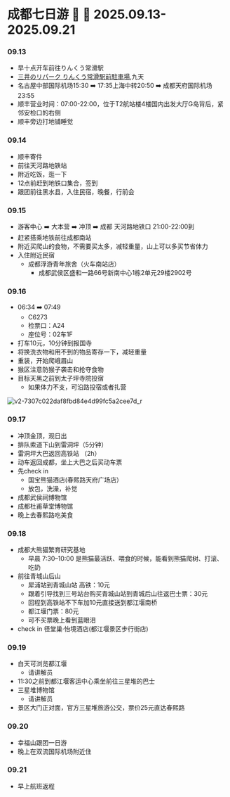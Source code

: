 # 成都七日游 🧗 🐼 2025.09.13-2025.09.21

### 09.13
- 早十点开车前往りんくう常滑駅
- [三井のリパーク りんくう常滑駅前駐車場](https://maps.app.goo.gl/kR31Nru1twfXEKRU7),九天
- 名古屋中部国际机场15:30 ➡️ 17:35上海中转20:50 ➡️ 成都天府国际机场23:55
- 顺丰营业时间：07:00-22:00，位于T2航站楼4楼国内出发大厅G岛背后，紧邻安检口的右侧
- 顺丰旁边打地铺睡觉

### 09.14
- 顺丰寄件
- 前往天河路地铁站
- 附近吃饭，逛一下
- 12点前赶到地铁口集合，签到
- 跟团前往黑水县，入住民宿，晚餐，行前会

### 09.15
- 游客中心 ➡️ 大本营 ➡️ 冲顶 ➡️ 成都 天河路地铁口 21:00-22:00到
- 赶紧搭乘地铁前往成都南站
- 附近买爬山的食物，不需要买太多，减轻重量，山上可以多买节省体力
- 入住附近民宿
  - 成都浮游青年旅舍（火车南站店）
    - 成都武侯区盛和一路66号新南中心1栋2单元29楼2902号

### 09.16
- 06:34 ➡️ 07:49
  - C6273
  - 检票口：A24
  - 座位号：02车1F
- 打车10元，10分钟到报国寺
- 将换洗衣物和用不到的物品寄存一下，减轻重量
- 重装，开始爬峨眉山
- 猴区注意防猴子袭击和抢夺食物
- 目标天黑之前到太子坪寺院投宿
  - 如果体力不支，可沿路投宿或者扎营

![v2-7307c022daf8fbd84e4d99fc5a2cee7d_r](https://github.com/user-attachments/assets/7355ad6d-7d61-4afc-8af1-edbc3edb4f21)

### 09.17
- 冲顶金顶，观日出
- 排队索道下山到雷洞坪（5分钟）
- 雷洞坪大巴返回高铁站 （2h）
- 动车返回成都，坐上大巴之后买动车票
- 先check in
  - 国宝熊猫酒店(春熙路天府广场店）
  - 放包，洗澡，补觉
- 成都武侯祠博物馆
- 成都杜甫草堂博物馆
- 晚上去春熙路吃美食

### 09.18
- 成都大熊猫繁育研究基地
  - 早晨 7:30–10:00 是熊猫最活跃、喂食的时候，能看到熊猫爬树、打滚、吃奶
- 前往青城山后山
  - 犀浦站到青城山站 高铁：10元
  - 跟着引导找到三号站台购买青城山站到青城后山往返巴士票：30元
  - 回程到高铁站不下车加10元直接送到都江堰南桥
  - 都江堰门票：80元  
  - 可不买票晚上看到蓝眼泪
- check in 径堂巢·怡境酒店(都江堰景区步行街店)
 
### 09.19
- 白天可浏览都江堰
  - 请讲解员
- 11:30之前到都江堰客运中心乘坐前往三星堆的巴士
- 三星堆博物馆
  - 请讲解员
- 景区大门正对面，官方三星堆旅游公交，票价25元直达春熙路

### 09.20
- 幸福山跟团一日游
- 晚上在双流国际机场附近住

### 09.21
- 早上航班返程
